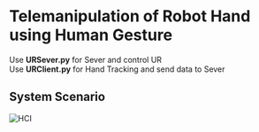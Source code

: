 # Telemanipulation of Robot Hand using Human Gesture
Use **URSever.py** for Sever and control UR <br>
Use **URClient.py** for Hand Tracking and send data to Sever


## System Scenario
![HCI](https://user-images.githubusercontent.com/72074422/200872546-035e7495-8b3f-4bb4-9f39-8182e573f793.jpg)
